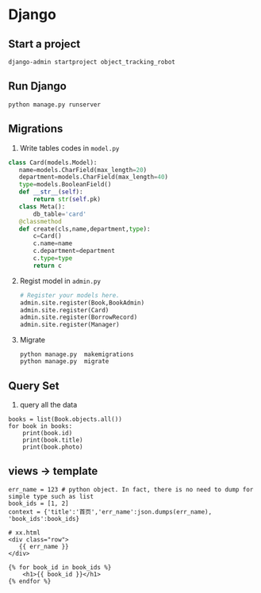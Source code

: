 # Django

## Start a project
```
django-admin startproject object_tracking_robot
```
## Run Django
```
python manage.py runserver
```

## Migrations

1. Write tables codes in `model.py` 

```python
class Card(models.Model):
   name=models.CharField(max_length=20)
   department=models.CharField(max_length=40)
   type=models.BooleanField()
   def __str__(self):
       return str(self.pk)
   class Meta():
       db_table='card'
   @classmethod
   def create(cls,name,department,type):
       c=Card()
       c.name=name
       c.department=department
       c.type=type
       return c
```

   

2. Regist model in `admin.py`

   ```python
   # Register your models here.
   admin.site.register(Book,BookAdmin)
   admin.site.register(Card)
   admin.site.register(BorrowRecord)
   admin.site.register(Manager)
   ```

3. Migrate

   ```shell
   python manage.py  makemigrations
   python manage.py  migrate
   ```
## Query Set
1. query all the data
```
books = list(Book.objects.all())
for book in books:
    print(book.id)
    print(book.title)
    print(book.photo)
```

## views -> template
```
err_name = 123 # python object. In fact, there is no need to dump for simple type such as list
book_ids = [1, 2]
context = {'title':'首页','err_name':json.dumps(err_name), 'book_ids':book_ids}

# xx.html
<div class="row">
   {{ err_name }}
</div>

{% for book_id in book_ids %}
    <h1>{{ book_id }}</h1>
{% endfor %}
```
